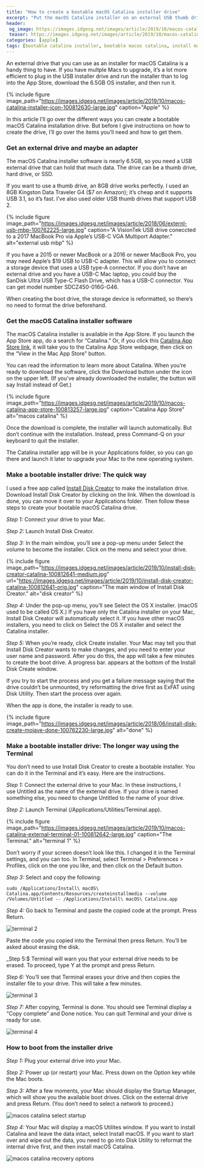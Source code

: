 ```yaml
---
title: "How to create a bootable macOS Catalina installer drive"
excerpt: "Put the macOS Catalina installer on an external USB thumb drive or hard drive and use it to install the operating system on a Mac."
header:
 og_image: https://images.idgesg.net/images/article/2019/10/macos-catalina-external-terminal-04-100812645-large.jpg
 teaser: https://images.idgesg.net/images/article/2019/10/macos-catalina-installer-icon-100812630-large.jpg
categories: [apple]
tags: [bootable catalina installer, bootable macos catalina, install macos catalina, upgrade macbook]
---
```

An external drive that you can use as an installer for macOS Catalina is a handy thing to have. If you have multple Macs to upgrade, it’s a lot more efficient to plug in the USB installer drive and run the installer than to log into the App Store, download the 6.5GB OS installer, and then run it.

{% include figure image_path="https://images.idgesg.net/images/article/2019/10/macos-catalina-installer-icon-100812630-large.jpg" caption="Apple" %}

In this article I’ll go over the different ways you can create a bootable macOS Catalina installation drive. But before I give instructions on how to create the drive, I’ll go over the items you’ll need and how to get them.

### Get an external drive and maybe an adapter

The macOS Catalina installer software is nearly 6.5GB, so you need a USB external drive that can hold that much data. The drive can be a thumb drive, hard drive, or SSD.

If you want to use a thumb drive, an 8GB drive works perfectly. I used an 8GB Kingston Data Traveler G4 ($7 on Amazon); it’s cheap and it supports USB 3.1, so it’s fast. I’ve also used older USB thumb drives that support USB 2.

{% include figure image_path="https://images.idgesg.net/images/article/2018/06/externl-usb-mbp-100762225-large.jpg" caption="A VisionTek USB drive coneccted to a 2017 MacBook Pro via Apple’s USB-C VGA Multiport Adapter." alt="external usb mbp" %}

If you have a 2015 or newer MacBook or a 2016 or newer MacBook Pro, you may need Apple’s $19 USB to USB-C adapter. This will allow you to connect a storage device that uses a USB type-A connector. If you don’t have an external drive and you have a USB-C Mac laptop, you could buy the SanDisk Ultra USB Type-C Flash Drive, which has a USB-C connector. You can get model number SDCZ450-016G-G46.

When creating the boot drive, the storage device is reformatted, so there’s no need to format the drive beforehand.

### Get the macOS Catalina installer software

The macOS Catalina installer is available in the App Store. If you launch the App Store app, do a search for “Catalina.” Or, if you click this [Catalina App Store link](https://apps.apple.com/us/app/macos-catalina/id1466841314?mt=12), it will take you to the Catalina App Store webpage, then click on the “View in the Mac App Store” button. 

You can read the information to learn more about Catalina. When you’re ready to download the software, click the Download button under the icon on the upper left. (If you’ve already downloaded the installer, the button will say Install instead of Get.)

{% include figure image_path="https://images.idgesg.net/images/article/2019/10/macos-catalina-app-store-100813257-large.jpg" caption="Catalina App Store" alt="macos catalina" %}

Once the download is complete, the installer will launch automatically. But don’t continue with the installation. Instead, press Command-Q on your keyboard to quit the installer.

The Catalina installer app will be in your Applications folder, so you can go there and launch it later to upgrade your Mac to the new operating system.

### Make a bootable installer drive: The quick way

I used a free app called [Install Disk Creator](https://macdaddy.io/install-disk-creator/) to make the installation drive. Download Install Disk Creator by clicking on the link. When the download is done, you can move it over to your Applications folder. Then follow these steps to create your bootable macOS Catalina drive.

_Step 1:_ Connect your drive to your Mac.

_Step 2:_ Launch Install Disk Creator.

_Step 3:_ In the main window, you’ll see a pop-up menu under Select the volume to become the installer. Click on the menu and select your drive.

{% include figure image_path="https://images.idgesg.net/images/article/2019/10/install-disk-creator-catalina-100812641-medium.jpg" url="https://images.idgesg.net/images/article/2019/10/install-disk-creator-catalina-100812641-orig.jpg" caption="The main window of Install Disk Creator." alt="disk creator" %}

_Step 4:_ Under the pop-up menu, you’ll see Select the OS X installer. (macOS used to be called OS X.) If you have only the Catalina installer on your Mac, Install Disk Creator will automatically select it. If you have other macOS installers, you need to click on Select the OS X installer and select the Catalina installer.

_Step 5:_ When you’re ready, click Create installer. Your Mac may tell you that Install Disk Creator wants to make changes, and you need to enter your user name and password. After you do this, the app will take a few minutes to create the boot drive. A progress bar. appears at the bottom of the Install Disk Create window.

If you try to start the process and you get a failure message saying that the drive couldn’t be unmounted, try reformatting the drive first as ExFAT using Disk Utility. Then start the process over again.

When the app is done, the installer is ready to use.

{% include figure image_path="https://images.idgesg.net/images/article/2018/06/install-disk-create-mojave-done-100762230-large.jpg" alt="done" %}

### Make a bootable installer drive: The longer way using the Terminal

You don’t need to use Install Disk Creator to create a bootable installer. You can do it in the Terminal and it’s easy. Here are the instructions.

_Step 1:_ Connect the external drive to your Mac. In these instructions, I use Untitled as the name of the external drive. If your drive is named something else, you need to change Untitled to the name of your drive.

_Step 2:_ Launch Terminal (/Applications/Utilities/Terminal.app).

{% include figure image_path="https://images.idgesg.net/images/article/2019/10/macos-catalina-external-terminal-01-100812642-large.jpg" caption="The Terminal." alt="terminal 1" %}

Don’t worry if your screen doesn’t look like this. I changed it in the Terminal settings, and you can too. In Terminal, select Terminal > Preferences > Profiles, click on the one you like, and then click on the Default button.

_Step 3:_ Select and copy the following:

```terminal
sudo /Applications/Install\ macOS\ Catalina.app/Contents/Resources/createinstallmedia --volume /Volumes/Untitled -- /Applications/Install\ macOS\ Catalina.app
```

_Step 4:_ Go back to Terminal and paste the copied code at the prompt. Press Return.

![terminal 2](https://images.idgesg.net/images/article/2019/10/macos-catalina-external-terminal-02-100812643-large.jpg)

Paste the code you copied into the Terminal then press Return. You’ll be asked about erasing the disk.

_Step 5:$ Terminal will warn you that your external drive needs to be erased. To proceed, type Y at the prompt and press Return.

_Step 6:_ You’ll see that Terminal erases your drive and then copies the installer file to your drive. This will take a few minutes.

![terminal 3](https://images.idgesg.net/images/article/2019/10/macos-catalina-external-terminal-03-100812644-large.jpg)

_Step 7:_ After copying, Terminal is done. You should see Terminal display a “Copy complete” and Done notice. You can quit Terminal and your drive is ready for use.

![terminal 4](https://images.idgesg.net/images/article/2019/10/macos-catalina-external-terminal-04-100812645-large.jpg)

### How to boot from the installer drive

_Step 1:_ Plug your external drive into your Mac.

_Step 2:_ Power up (or restart) your Mac. Press down on the Option key while the Mac boots.

_Step 3:_ After a few moments, your Mac should display the Startup Manager, which will show you the available boot drives. Click on the external drive and press Return. (You don’t need to select a network to proceed.)

![macos catalina select startup](https://images.idgesg.net/images/article/2019/10/macos-catalina-select-startup-100812649-large.jpg)

_Step 4:_ Your Mac will display a macOS Utilites window. If you want to install Catalina and leave the data intact, select Install macOS. If you want to start over and wipe out the data, you need to go into Disk Utility to reformat the internal drive first, and then install macOS Catalina.

![macos catalina recovery options](https://images.idgesg.net/images/article/2019/10/macos-catalina-receovery-options-100812651-large.jpg)
